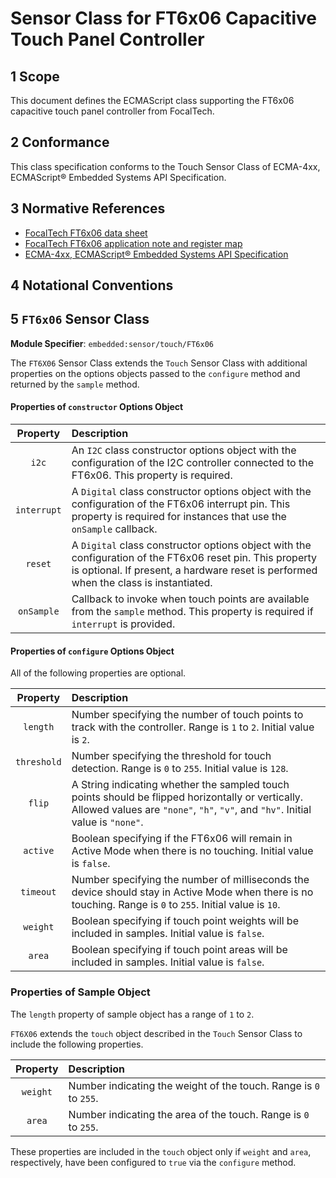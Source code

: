 
# Sensor Class for FT6x06 Capacitive Touch Panel Controller

## 1 Scope

This document defines the ECMAScript class supporting the FT6x06 capacitive touch panel controller from FocalTech.

## 2 Conformance

This class specification conforms to the Touch Sensor Class of ECMA-4xx, ECMAScript® Embedded Systems API Specification.

## 3 Normative References

- [FocalTech FT6x06 data sheet](https://cdn-shop.adafruit.com/datasheets/FT6x06+Datasheet_V0.1_Preliminary_20120723.pdf)
- [FocalTech FT6x06 application note and register map](https://cdn-shop.adafruit.com/datasheets/FT6x06_AN_public_ver0.1.3.pdf)
- [ECMA-4xx, ECMAScript® Embedded Systems API Specification](https://EcmaTC53.github.io/spec/web/spec.html)

## 4 Notational Conventions

## 5 `FT6x06` Sensor Class

**Module Specifier**: `embedded:sensor/touch/FT6x06`

The `FT6X06` Sensor Class extends the `Touch` Sensor Class with additional properties on the options objects passed to the `configure` method and returned by the `sample` method.

#### Properties of `constructor` Options Object

| Property | Description |
| :---: | :--- |
| `i2c` | An `I2C` class constructor options object with the configuration of the I2C controller connected to the FT6x06. This property is required.
| `interrupt` | A `Digital` class constructor options object with the configuration of the FT6x06 interrupt pin. This property is required for instances that use the `onSample` callback.
| `reset` | A `Digital` class constructor options object with the configuration of the FT6x06 reset pin. This property is optional. If present, a hardware reset is performed when the class is instantiated.
| `onSample` | Callback to invoke when touch points are available from the `sample` method. This property is required if `interrupt` is provided.

#### Properties of `configure` Options Object

All of the following properties are optional.

| Property | Description |
| :---: | :--- |
| `length` | Number specifying the number of touch points to track with the controller. Range is `1` to `2`. Initial value is `2`.
| `threshold` | Number specifying the threshold for touch detection. Range is `0` to `255`. Initial value is `128`. 
| `flip` | A String indicating whether the sampled touch points should be flipped horizontally or vertically. Allowed values are `"none"`, `"h"`, `"v"`, and `"hv"`. Initial value is `"none"`.
| `active` | Boolean specifying if the FT6x06 will remain in Active Mode when there is no touching. Initial value is `false`.
| `timeout` | Number specifying the number of milliseconds the device should stay in Active Mode when there is no touching. Range is `0` to `255`. Initial value is `10`.
| `weight` | Boolean specifying if touch point weights will be included in samples. Initial value is `false`.
| `area` | Boolean specifying if touch point areas will be included in samples. Initial value is `false`.

### Properties of Sample Object
The `length` property of sample object has a range of `1` to `2`.

`FT6X06` extends the `touch` object described in the `Touch` Sensor Class to include the following properties. 

| Property | Description |
| :---: | :--- |
| `weight` | Number indicating the weight of the touch. Range is `0` to `255`.
| `area` | Number indicating the area of the touch. Range is `0` to `255`.

These properties are included in the `touch` object only if `weight` and `area`, respectively, have been configured to `true` via the `configure` method. 
